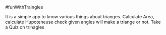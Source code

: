 
#funWithTraingles

It is a simple app to know various things about trianges.
Calculate Area,
calculate Hupoteneuse
check given angles will make a triange or not.
Take a Quiz on  trinagles
